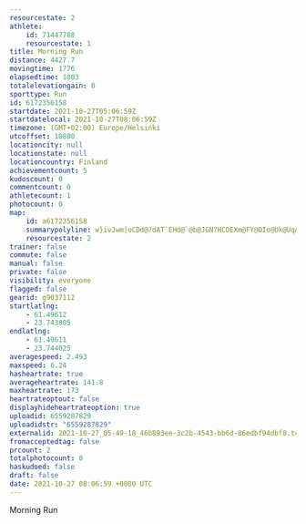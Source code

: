 ```yaml
---
resourcestate: 2
athlete:
    id: 71447788
    resourcestate: 1
title: Morning Run
distance: 4427.7
movingtime: 1776
elapsedtime: 1803
totalelevationgain: 0
sporttype: Run
id: 6172356158
startdate: 2021-10-27T05:06:59Z
startdatelocal: 2021-10-27T08:06:59Z
timezone: (GMT+02:00) Europe/Helsinki
utcoffset: 10800
locationcity: null
locationstate: null
locationcountry: Finland
achievementcount: 5
kudoscount: 0
commentcount: 0
athletecount: 1
photocount: 0
map:
    id: a6172356158
    summarypolyline: w}ivJwm|oCDd@?dAT`EHd@`@b@JGN?HCDEXm@FY@OIo@Uk@UqAGSMeAIa@GOKu@CIGE@GSBKFEHGb@?DJDDj@Al@Db@A~@D`@Hb@Fv@H^P`ACEDID??BLDJALKDIDARi@BMAKO_@@C@@E_@EGCSH_@EECMIsAAs@Sm@Ig@MUG?GDCL[b@CL?l@Hf@ALEFCPDXDv@HTDz@Cn@H^Dh@NHR@HHF@BARa@Tm@BU@c@Ki@CEGu@K_@?Oc@_DMMOGGBJJMTSXAL@d@CnA@l@Fh@BdAHz@Tp@NLPDNEPMHOHc@Fi@Ji@?EUg@Gg@Mo@A{@SiASi@MKIASL?LQHIb@Ct@L|AJ|BHx@\p@FDPDH?FCLOL]Jq@?m@YsCQaA]eAWa@GE[CC?[XQTEJCb@?PTjALnANh@NrAHVPZLJRFL?TQLWH_@AMYoDM_AMy@W}@Oa@UAOFUf@AJBdBPrANpCL|@PXPFPDNELIHMHk@Bw@Ce@[gBIgAMw@FSAQ]y@KCE?YREHG|@?jANpBBvABt@Hf@DPPLDJP@NGHKFULw@Bc@Kq@Eg@Mo@@WDUE{AMi@O[AQUUOBKDW^Mh@An@VjCNjDFTPTLFZDZSLYHm@?g@a@qCMmBIm@K]SKMHMDKJKBIp@@`@DzAXbEH^HR\TJ?LCJMXq@BQKwA@SKc@GUOyAAYDe@S}@MOUEOBKJQh@Gj@PzDJv@?d@Fv@Nf@FJTJF?JBD?PULe@F]Bi@Og@UQCGCU@c@Kq@A]H]?m@AOMe@Oe@IIOBY\O~@@r@CVLbBFzCLd@JNf@RL@JUHa@HCFGB[EyAIoA@_@Eu@AOISASI_@EMDWAIIOMECDQDGNOJIVIDG^Cl@BbAJlB?ZHhAHb@R`@FFJ?FDPI^WHQJ{AUaAGmBGe@?eAO{@MWQCM@KDEJUNMj@CFEC
    resourcestate: 2
trainer: false
commute: false
manual: false
private: false
visibility: everyone
flagged: false
gearid: g9037112
startlatlng:
    - 61.49612
    - 23.743805
endlatlng:
    - 61.49611
    - 23.744025
averagespeed: 2.493
maxspeed: 6.24
hasheartrate: true
averageheartrate: 141.8
maxheartrate: 173
heartrateoptout: false
displayhideheartrateoption: true
uploadid: 6559287829
uploadidstr: "6559287829"
externalid: 2021-10-27_05-49-18_46b893ee-3c2b-4543-bb6d-86edbf94dbf8.tcx
fromacceptedtag: false
prcount: 2
totalphotocount: 0
haskudoed: false
draft: false
date: 2021-10-27 08:06:59 +0000 UTC
---
```

Morning Run